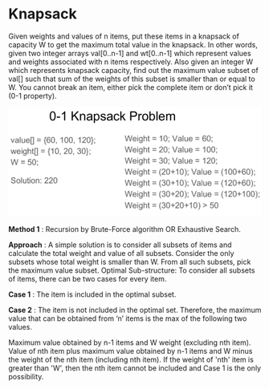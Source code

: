 # Knapsack
Given weights and values of n items, put these items in a knapsack of capacity W to get the maximum total value in the 
knapsack. In other words, given two integer arrays val[0..n-1] and wt[0..n-1] which represent values and weights 
associated with n items respectively. Also given an integer W which represents knapsack capacity, find out the maximum
value subset of val[] such that sum of the weights of this subset is smaller than or equal to W. You cannot break an item, 
either pick the complete item or don’t pick it (0-1 property).

![Knapsack diagram](knapsack_problem.png)

**Method 1**
    : Recursion by Brute-Force algorithm OR Exhaustive Search.

**Approach**
: A simple solution is to consider all subsets of items and calculate the total weight and value of all subsets.
Consider the only subsets whose total weight is smaller than W. From all such subsets, pick the maximum value subset.
Optimal Sub-structure: To consider all subsets of items, there can be two cases for every item.

**Case 1** 
: The item is included in the optimal subset.

**Case 2** 
: The item is not included in the optimal set.
Therefore, the maximum value that can be obtained from ‘n’ items is the max of the following two values.

Maximum value obtained by n-1 items and W weight (excluding nth item).
Value of nth item plus maximum value obtained by n-1 items and W minus the weight of the nth item (including nth item).
If the weight of 'nth' item is greater than 'W', then the nth item cannot be included and Case 1 is the only possibility.
